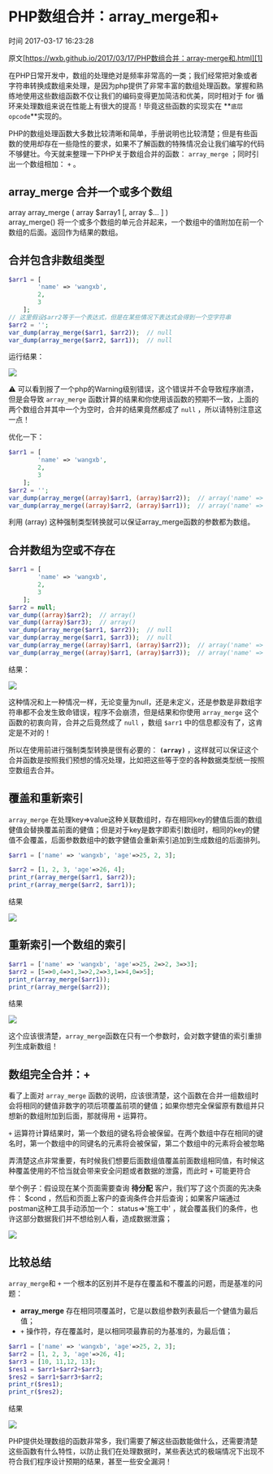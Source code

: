 # PHP数组合并：array_merge和+

 时间 2017-03-17 16:23:28  

原文[https://wxb.github.io/2017/03/17/PHP数组合并：array-merge和.html][1]


在PHP日常开发中，数组的处理绝对是频率非常高的一类；我们经常把对象或者字符串转换成数组来处理，是因为php提供了非常丰富的数组处理函数。掌握和熟练地使用这些数组函数不仅让我们的编码变得更加简洁和优美，同时相对于 for 循环来处理数组来说在性能上有很大的提高！毕竟这些函数的实现实在 **`底层opcode`**实现的。 

PHP的数组处理函数大多数比较清晰和简单，手册说明也比较清楚；但是有些函数的使用却存在一些隐性的要求，如果不了解函数的特殊情况会让我们编写的代码不够健壮。今天就来整理一下PHP关于数组合并的函数： `array_merge` ；同时引出一个数组相加： `+` 。 

## array_merge 合并一个或多个数组 

array array_merge ( array $array1 [, array $... ] )  
array_merge() 将一个或多个数组的单元合并起来，一个数组中的值附加在前一个数组的后面。返回作为结果的数组。 

## 合并包含非数组类型 

```php
$arr1 = [
        'name' => 'wangxb',
        2,
        3
    ];
// 这里假设$arr2等于一个表达式，但是在某些情况下表达式会得到一个空字符串
$arr2 = '';
var_dump(array_merge($arr1, $arr2));  // null
var_dump(array_merge($arr2, $arr1));  // null
```

运行结果：

![][3]

⚠️ 可以看到报了一个php的Warning级别错误，这个错误并不会导致程序崩溃，但是会导致 `array_merge` 函数计算的结果和你使用该函数的预期不一致，上面的两个数组合并其中一个为空时，合并的结果竟然都成了 `null` ，所以请特别注意这一点！ 

优化一下：

```php
$arr1 = [
        'name' => 'wangxb',
        2,
        3
    ];
$arr2 = '';
var_dump(array_merge((array)$arr1, (array)$arr2));  // array('name' => 'wangxb',2,3)
var_dump(array_merge((array)$arr2, (array)$arr1));  // array('name' => 'wangxb',2,3)
```

利用 (array) 这种强制类型转换就可以保证array_merge函数的参数都为数组。 

## 合并数组为空或不存在 

```php
$arr1 = [
        'name' => 'wangxb',
        2,
        3
    ];
$arr2 = null;
var_dump((array)$arr2);  // array()
var_dump((array)$arr3);  // array()
var_dump(array_merge($arr1, $arr2));  // null
var_dump(array_merge($arr1, $arr3));  // null
var_dump(array_merge((array)$arr1, (array)$arr2));  // array('name' => 'wangxb',2,3)
var_dump(array_merge((array)$arr1, (array)$arr3));  // array('name' => 'wangxb',2,3);
```

结果：

![][4]

这种情况和上一种情况一样，无论变量为null，还是未定义，还是参数是非数组字符串都不会发生致命错误，程序不会崩溃，但是结果和你使用 `array_merge` 这个函数的初衷向背，合并之后竟然成了 `null` ，数组 `$arr1` 中的信息都没有了，这肯定是不对的！ 

所以在使用前进行强制类型转换是很有必要的： **`(array)`** ，这样就可以保证这个合并函数是按照我们预想的情况处理，比如把这些等于空的各种数据类型统一按照空数组去合并。 

## 覆盖和重新索引 

`array_merge` 在处理key=>value这种关联数组时，存在相同key的健值后面的数组健值会替换覆盖前面的健值；但是对于key是数字即索引数组时，相同的key的健值不会覆盖，后面参数数组中的数字健值会重新索引追加到生成数组的后面排列。 

```php
$arr1 = ['name' => 'wangxb', 'age'=>25, 2, 3];

$arr2 = [1, 2, 3, 'age'=>26, 4];
print_r(array_merge($arr1, $arr2));
print_r(array_merge($arr2, $arr1));
```

结果

![][5]

## 重新索引一个数组的索引 

```php
$arr1 = ['name' => 'wangxb', 'age'=>25, 2=>2, 3=>3];
$arr2 = [5=>0,4=>1,3=>2,2=>3,1=>4,0=>5];
print_r(array_merge($arr1));
print_r(array_merge($arr2));
```

结果

![][6]

这个应该很清楚，`array_merge`函数在只有一个参数时，会对数字健值的索引重排列生成新数组！

## 数组完全合并：+ 

看了上面对 `array_merge` 函数的说明，应该很清楚，这个函数在合并一组数组时会将相同的健值非数字的项后项覆盖前项的健值；如果你想完全保留原有数组并只想新的数组附加到后面，那就得用 `+` 运算符。 

`+` 运算符计算结果时，第一个数组的键名将会被保留。在两个数组中存在相同的键名时，第一个数组中的同键名的元素将会被保留，第二个数组中的元素将会被忽略 

弄清楚这点非常重要，有时候我们想要后面数组值覆盖前面数组相同值，有时候这种覆盖使用的不恰当就会带来安全问题或者数据的泄露，而此时 `+` 可能更符合 

举个例子：假设现在某个页面需要查询 **待分配** 客户，我们写了这个页面的先决条件： $cond ，然后和页面上客户的查询条件合并后查询；如果客户端通过postman这种工具手动添加一个： status=>'施工中' ，就会覆盖我们的条件，也许这部分数据我们并不想给别人看，造成数据泄露； 

![][7]

## 比较总结 

`array_merge`和 `+` 一个根本的区别并不是存在覆盖和不覆盖的问题，而是基准的问题： 

* **array_merge** 存在相同项覆盖时，它是以数组参数列表最后一个健值为最后值；
* `+` 操作符，存在覆盖时，是以相同项最靠前的为基准的，为最后值；

```php
$arr1 = ['name' => 'wangxb', 'age'=>25, 2, 3];
$arr2 = [1, 2, 3, 'age'=>26, 4];
$arr3 = [10, 11,12, 13];
$res1 = $arr1+$arr2+$arr3;
$res2 = $arr1+$arr3+$arr2;
print_r($res1);
print_r($res2);
```

结果

![][8]

PHP提供处理数组的函数非常多，我们需要了解这些函数能做什么，还需要清楚这些函数有什么特性，以防止我们在处理数据时，某些表达式的极端情况下出现不符合我们程序设计预期的结果，甚至一些安全漏洞！


[1]: https://wxb.github.io/2017/03/17/PHP数组合并：array-merge和.html
[3]: ../img/qmeiUzb.png
[4]: ../img/yeEZNnU.png
[5]: ../img/32a222u.png
[6]: ../img/yyI7VbJ.png
[7]: ../img/BBfUNrf.png
[8]: ../img/bEfEVz3.png